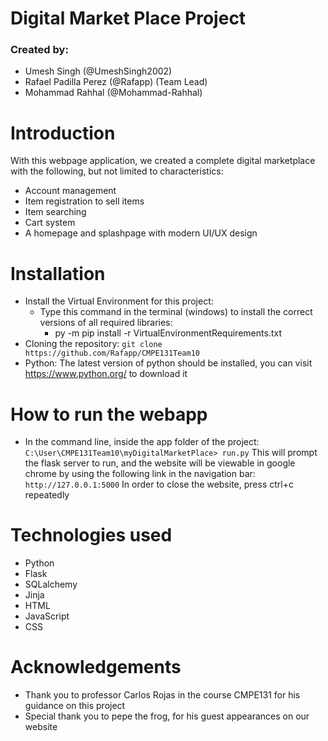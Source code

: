 # Digital Market Place Project
### Created by:
- Umesh Singh (@UmeshSingh2002)
- Rafael Padilla Perez (@Rafapp) (Team Lead)
- Mohammad Rahhal (@Mohammad-Rahhal)

# Introduction
With this webpage application, we created a complete digital marketplace with the following, but not limited to characteristics:
- Account management
- Item registration to sell items
- Item searching
- Cart system
- A homepage and splashpage with modern UI/UX design

# Installation
- Install the Virtual Environment for this project: 
    - Type this command in the terminal (windows) to install the correct versions of all required libraries: 
        - py -m pip install -r VirtualEnvironmentRequirements.txt
- Cloning the repository: `git clone https://github.com/Rafapp/CMPE131Team10`
- Python:
The latest version of python should be installed, you can visit https://www.python.org/ to download it

# How to run the webapp
- In the command line, inside the app folder of the project:
`C:\User\CMPE131Team10\myDigitalMarketPlace> run.py`
This will prompt the flask server to run, and the website will be viewable in google chrome by using the following link in the navigation bar:
`http://127.0.0.1:5000`
In order to close the website, press ctrl+c repeatedly

# Technologies used
- Python
- Flask
- SQLalchemy
- Jinja
- HTML
- JavaScript
- CSS

# Acknowledgements
- Thank you to professor Carlos Rojas in the course CMPE131 for his guidance on this project
- Special thank you to pepe the frog, for his guest appearances on our website


